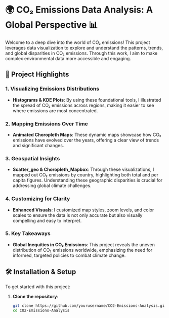 # 🌍 CO₂ Emissions Data Analysis: A Global Perspective 📊

Welcome to a deep dive into the world of CO₂ emissions! This project leverages data visualization to explore and understand the patterns, trends, and global disparities in CO₂ emissions. Through this work, I aim to make complex environmental data more accessible and engaging.

## 🚀 Project Highlights

### 1. **Visualizing Emissions Distributions**
   - **Histograms & KDE Plots**: By using these foundational tools, I illustrated the spread of CO₂ emissions across regions, making it easier to see where emissions are most concentrated.

### 2. **Mapping Emissions Over Time**
   - **Animated Choropleth Maps**: These dynamic maps showcase how CO₂ emissions have evolved over the years, offering a clear view of trends and significant changes.

### 3. **Geospatial Insights**
   - **Scatter_geo & Choropleth_Mapbox**: Through these visualizations, I mapped out CO₂ emissions by country, highlighting both total and per capita figures. Understanding these geographic disparities is crucial for addressing global climate challenges.

### 4. **Customizing for Clarity**
   - **Enhanced Visuals**: I customized map styles, zoom levels, and color scales to ensure the data is not only accurate but also visually compelling and easy to interpret.

### 5. **Key Takeaways**
   - **Global Inequities in CO₂ Emissions**: This project reveals the uneven distribution of CO₂ emissions worldwide, emphasizing the need for informed, targeted policies to combat climate change.

## 🛠 Installation & Setup

To get started with this project:

1. **Clone the repository**:
   ```bash
   git clone https://github.com/yourusername/CO2-Emissions-Analysis.git
   cd CO2-Emissions-Analysis



